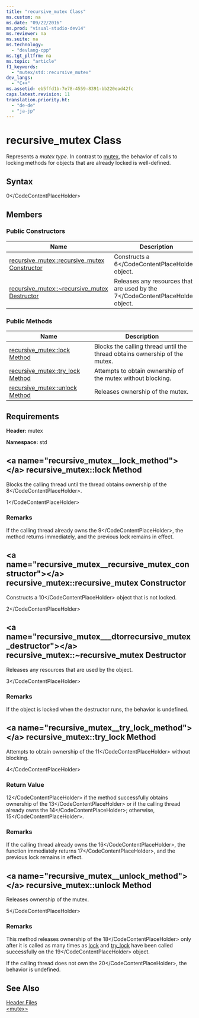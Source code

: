 ```yaml
---
title: "recursive_mutex Class"
ms.custom: na
ms.date: "09/22/2016"
ms.prod: "visual-studio-dev14"
ms.reviewer: na
ms.suite: na
ms.technology: 
  - "devlang-cpp"
ms.tgt_pltfrm: na
ms.topic: "article"
f1_keywords: 
  - "mutex/std::recursive_mutex"
dev_langs: 
  - "C++"
ms.assetid: eb5ffd1b-7e78-4559-8391-bb220ead42fc
caps.latest.revision: 11
translation.priority.ht: 
  - "de-de"
  - "ja-jp"
---
```

# recursive_mutex Class
Represents a *mutex type*. In contrast to [mutex](../vs140/mutex-class--stl-.md), the behavior of calls to locking methods for objects that are already locked is well-defined.  
  
## Syntax  
  
<CodeContentPlaceHolder>0\</CodeContentPlaceHolder>  
## Members  
  
### Public Constructors  
  
|Name|Description|  
|----------|-----------------|  
|[recursive_mutex::recursive_mutex Constructor](#recursive_mutex__recursive_mutex_constructor)|Constructs a <CodeContentPlaceHolder>6\</CodeContentPlaceHolder> object.|  
|[recursive_mutex::~recursive_mutex Destructor](#recursive_mutex___dtorrecursive_mutex_destructor)|Releases any resources that are used by the <CodeContentPlaceHolder>7\</CodeContentPlaceHolder> object.|  
  
### Public Methods  
  
|Name|Description|  
|----------|-----------------|  
|[recursive_mutex::lock Method](#recursive_mutex__lock_method)|Blocks the calling thread until the thread obtains ownership of the mutex.|  
|[recursive_mutex::try_lock Method](#recursive_mutex__try_lock_method)|Attempts to obtain ownership of the mutex without blocking.|  
|[recursive_mutex::unlock Method](#recursive_mutex__unlock_method)|Releases ownership of the mutex.|  
  
## Requirements  
 **Header:** mutex  
  
 **Namespace:** std  
  
##  \<a name="recursive_mutex__lock_method">\</a>  recursive_mutex::lock Method  
 Blocks the calling thread until the thread obtains ownership of the <CodeContentPlaceHolder>8\</CodeContentPlaceHolder>.  
  
<CodeContentPlaceHolder>1\</CodeContentPlaceHolder>  
### Remarks  
 If the calling thread already owns the <CodeContentPlaceHolder>9\</CodeContentPlaceHolder>, the method returns immediately, and the previous lock remains in effect.  
  
##  \<a name="recursive_mutex__recursive_mutex_constructor">\</a>  recursive_mutex::recursive_mutex Constructor  
 Constructs a <CodeContentPlaceHolder>10\</CodeContentPlaceHolder> object that is not locked.  
  
<CodeContentPlaceHolder>2\</CodeContentPlaceHolder>  
##  \<a name="recursive_mutex___dtorrecursive_mutex_destructor">\</a>  recursive_mutex::~recursive_mutex Destructor  
 Releases any resources that are used by the object.  
  
<CodeContentPlaceHolder>3\</CodeContentPlaceHolder>  
### Remarks  
 If the object is locked when the destructor runs, the behavior is undefined.  
  
##  \<a name="recursive_mutex__try_lock_method">\</a>  recursive_mutex::try_lock Method  
 Attempts to obtain ownership of the <CodeContentPlaceHolder>11\</CodeContentPlaceHolder> without blocking.  
  
<CodeContentPlaceHolder>4\</CodeContentPlaceHolder>  
### Return Value  
 <CodeContentPlaceHolder>12\</CodeContentPlaceHolder> if the method successfully obtains ownership of the <CodeContentPlaceHolder>13\</CodeContentPlaceHolder> or if the calling thread already owns the <CodeContentPlaceHolder>14\</CodeContentPlaceHolder>; otherwise, <CodeContentPlaceHolder>15\</CodeContentPlaceHolder>.  
  
### Remarks  
 If the calling thread already owns the <CodeContentPlaceHolder>16\</CodeContentPlaceHolder>, the function immediately returns <CodeContentPlaceHolder>17\</CodeContentPlaceHolder>, and the previous lock remains in effect.  
  
##  \<a name="recursive_mutex__unlock_method">\</a>  recursive_mutex::unlock Method  
 Releases ownership of the mutex.  
  
<CodeContentPlaceHolder>5\</CodeContentPlaceHolder>  
### Remarks  
 This method releases ownership of the <CodeContentPlaceHolder>18\</CodeContentPlaceHolder> only after it is called as many times as [lock](#recursive_mutex__lock_method) and [try_lock](#recursive_mutex__try_lock_method) have been called successfully on the <CodeContentPlaceHolder>19\</CodeContentPlaceHolder> object.  
  
 If the calling thread does not own the <CodeContentPlaceHolder>20\</CodeContentPlaceHolder>, the behavior is undefined.  
  
## See Also  
 [Header Files](../vs140/c---standard-library-header-files.md)   
 [\<mutex>](../vs140/-mutex-.md)
